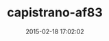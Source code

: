 ---
layout: post
title:  "capistrano-af83"
repo:   "af83/capistrano-af83"
date:   2015-02-18 17:02:02
gemurl: https://github.com/af83/capistrano-af83
---